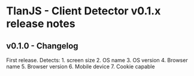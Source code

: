 TlanJS - Client Detector v0.1.x release notes
==============================================

## v0.1.0 - Changelog

First release.
Detects:
	1. screen size
	2. OS name
	3. OS version
	4. Browser name
	5. Browser version
	6. Mobile device
	7. Cookie capable
